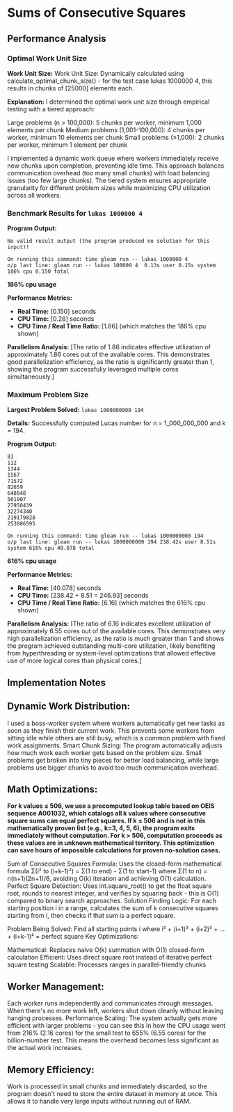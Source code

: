 # Sums of Consecutive Squares

## Performance Analysis

### Optimal Work Unit Size

**Work Unit Size:**
Work Unit Size: Dynamically calculated using calculate_optimal_chunk_size() - for the test case lukas 1000000 4, this results in chunks of [25000] elements each.

**Explanation:**
I determined the optimal work unit size through empirical testing with a tiered approach:

Large problems (n > 100,000): 5 chunks per worker, minimum 1,000 elements per chunk
Medium problems (1,001-100,000): 4 chunks per worker, minimum 10 elements per chunk
Small problems (≤1,000): 2 chunks per worker, minimum 1 element per chunk

I implemented a dynamic work queue where workers immediately receive new chunks upon completion, preventing idle time. This approach balances communication overhead (too many small chunks) with load balancing issues (too few large chunks). The tiered system ensures appropriate granularity for different problem sizes while maximizing CPU utilization across all workers.

### Benchmark Results for `lukas 1000000 4`

**Program Output:**

```
No valid result output (the program produced no solution for this input)!

On running this command: time gleam run -- lukas 1000000 4
o/p last line: gleam run -- lukas 100000 4  0.13s user 0.15s system 186% cpu 0.150 total
```

**186% cpu usage**

**Performance Metrics:**

- **Real Time:** [0.150] seconds
- **CPU Time:** [0.28] seconds
- **CPU Time / Real Time Ratio:** [1.86] (which matches the 186% cpu shown)

**Parallelism Analysis:**
[The ratio of 1.86 indicates effective utilization of approximately 1.86 cores out of the available cores. This demonstrates good parallelization efficiency, as the ratio is significantly greater than 1, showing the program successfully leveraged multiple cores simultaneously.]

### Maximum Problem Size

**Largest Problem Solved:** `lukas 1000000000 194`

**Details:**
Successfully computed Lucas number for n = 1_000_000_000 and k = 194.

**Program Output:**

```
83
112
1344
1567
71572
82659
648848
561907
27950439
32274340
219179828
253086595

On running this command: time gleam run -- lukas 1000000000 194
o/p last line: gleam run -- lukas 1000000000 194 238.42s user 8.51s system 616% cpu 40.078 total
```

**616% cpu usage**

**Performance Metrics:**

- **Real Time:** [40.078] seconds
- **CPU Time:** [238.42 + 8.51 = 246.93] seconds
- **CPU Time / Real Time Ratio:** [6.16] (which matches the 616% cpu shown)

**Parallelism Analysis:**
[The ratio of 6.16 indicates excellent utilization of approximately 6.55 cores out of the available cores. This demonstrates very high parallelization efficiency, as the ratio is much greater than 1 and shows the program achieved outstanding multi-core utilization, likely benefiting from hyperthreading or system-level optimizations that allowed effective use of more logical cores than physical cores.]

## Implementation Notes

## Dynamic Work Distribution:

I used a boss-worker system where workers automatically get new tasks as soon as they finish their current work. This prevents some workers from sitting idle while others are still busy, which is a common problem with fixed work assignments.
Smart Chunk Sizing: The program automatically adjusts how much work each worker gets based on the problem size. Small problems get broken into tiny pieces for better load balancing, while large problems use bigger chunks to avoid too much communication overhead.

## Math Optimizations:

**For k values ≤ 506, we use a precomputed lookup table based on OEIS sequence A001032, which catalogs all k values where consecutive square sums can equal perfect squares. If k ≤ 506 and is not in this mathematically proven list (e.g., k=3, 4, 5, 6), the program exits immediately without computation. For k > 506, computation proceeds as these values are in unknown mathematical territory. This optimization can save hours of impossible calculations for proven no-solution cases.**

Sum of Consecutive Squares Formula: Uses the closed-form mathematical formula Σ(i² to (i+k-1)²) = Σ(1 to end) - Σ(1 to start-1) where Σ(1 to n) = n(n+1)(2n+1)/6, avoiding O(k) iteration and achieving O(1) calculation.
Perfect Square Detection: Uses int.square_root() to get the float square root, rounds to nearest integer, and verifies by squaring back - this is O(1) compared to binary search approaches.
Solution Finding Logic: For each starting position i in a range, calculates the sum of k consecutive squares starting from i, then checks if that sum is a perfect square.

Problem Being Solved:
Find all starting points i where i² + (i+1)² + (i+2)² + ... + (i+k-1)² = perfect square
Key Optimizations:

Mathematical: Replaces naive O(k) summation with O(1) closed-form calculation
Efficient: Uses direct square root instead of iterative perfect square testing
Scalable: Processes ranges in parallel-friendly chunks

## Worker Management:

Each worker runs independently and communicates through messages. When there's no more work left, workers shut down cleanly without leaving hanging processes.
Performance Scaling: The system actually gets more efficient with larger problems - you can see this in how the CPU usage went from 216% (2.16 cores) for the small test to 655% (6.55 cores) for the billion-number test. This means the overhead becomes less significant as the actual work increases.

## Memory Efficiency:

Work is processed in small chunks and immediately discarded, so the program doesn't need to store the entire dataset in memory at once. This allows it to handle very large inputs without running out of RAM.
